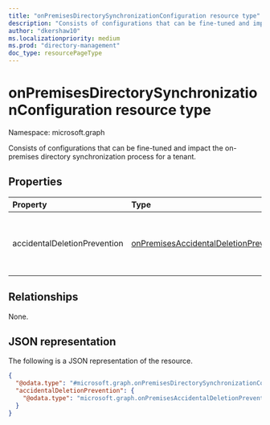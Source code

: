 ```yaml
---
title: "onPremisesDirectorySynchronizationConfiguration resource type"
description: "Consists of configurations that can be fine-tuned and impact the on-premises directory synchronization process for a tenant."
author: "dkershaw10"
ms.localizationpriority: medium
ms.prod: "directory-management"
doc_type: resourcePageType
---
```


# onPremisesDirectorySynchronizationConfiguration resource type

Namespace: microsoft.graph

Consists of configurations that can be fine-tuned and impact the on-premises directory synchronization process for a tenant.

## Properties

| Property                     | Type                                                                                             | Description                                                             |
| :--------------------------- | :----------------------------------------------------------------------------------------------- | :---------------------------------------------------------------------- |
| accidentalDeletionPrevention | [onPremisesAccidentalDeletionPrevention](../resources/onpremisesaccidentaldeletionprevention.md) | Contains the accidental deletion prevention configuration for a tenant. |

## Relationships

None.

## JSON representation

The following is a JSON representation of the resource.
<!-- {
  "blockType": "resource",
  "@odata.type": "microsoft.graph.onPremisesDirectorySynchronizationConfiguration"
}
-->
``` json
{
  "@odata.type": "#microsoft.graph.onPremisesDirectorySynchronizationConfiguration",
  "accidentalDeletionPrevention": {
    "@odata.type": "microsoft.graph.onPremisesAccidentalDeletionPrevention"
  }
}
```
